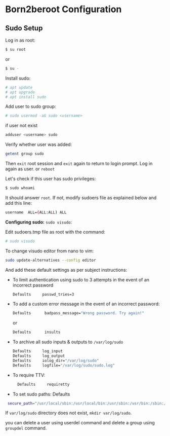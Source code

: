 # Born2beroot Configuration

## Sudo Setup

Log in as root:
```bash
$ su root
```
or
```bash
$ su -
```

Install sudo:
```bash
# apt update
# apt upgrade
# apt install sudo
```

Add user to sudo group:
```bash
# sudo usermod -aG sudo <username>
```
if user not exist
```bash
adduser <username> sudo
```
Verify whether user was added:
```bash
getent group sudo
```

Then ```exit``` root session and ```exit``` again to return to login prompt. Log in again as user. or `reboot`

Let's check if this user has sudo privileges:
```bash
$ sudo whoami
```
It should answer ```root```. If not, modify sudoers file as explained below and add this line:
```bash
username  ALL=(ALL:ALL) ALL
```
**Configuring sudo:** `sudo visudo`:

Edit sudoers.tmp file as root with the command:
```bash
# sudo visudo
```
To change visudo editor from nano to vim:
```bash
sudo update-alternatives --config editor
```
And add these default settings as per subject instructions:
- To limit authentication using sudo to 3 attempts in the event of an incorrect password
  ```bash
  Defaults     passwd_tries=3
  ```
- To add a custom error message in the event of an incorrect password:
  ```bash
  Defaults      badpass_message="Wrong password. Try again!"
  ```
  or
    ```bash
    Defaults      insults
    ```
- To archive all sudo inputs & outputs to `/var/log/sudo`
  ```bash
  Defaults     log_input
  Defaults     log_output
  Defaults     iolog_dir="/var/log/sudo"
  Defaults     logfile="/var/log/sudo/sudo.log"
  ```
- To require TTV:
  ```bash
    Defaults     requiretty
  ```
- To set sudo paths: Defaults
 ```bash
  secure_path="/usr/local/sbin:/usr/local/bin:/usr/sbin:/usr/bin:/sbin:/bin:/snap/bin"
 ```
If ```var/log/sudo``` directory does not exist, ```mkdir var/log/sudo```.
 
you can delete a user using userdel command and delete a group using `groupdel` command.
